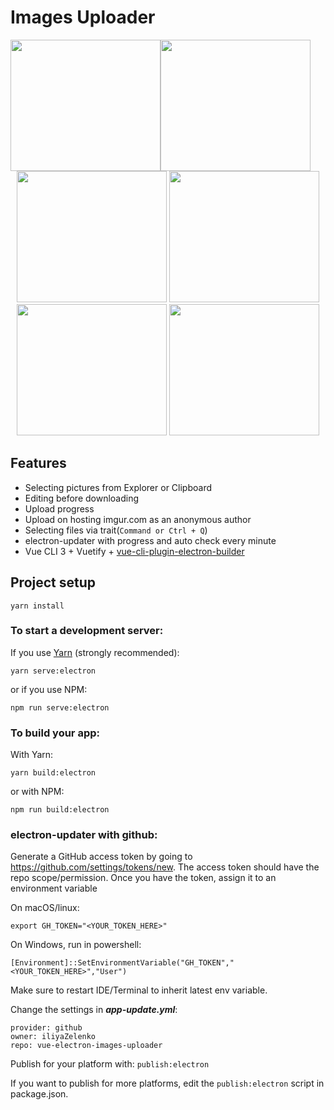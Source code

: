 # Images Uploader
<p align="center">
  <img src="https://i.imgur.com/jNWx1Us.png" width="240" height="210" style="float: left">
  <img src="https://i.imgur.com/CWb72F5.png" width="240" height="210" style="float: left">
  <img src="https://i.imgur.com/dq1EnFB.png" width="240" height="210">
  <img src="https://i.imgur.com/JyW6TO6.png" width="240" height="210">
  <img src="https://i.imgur.com/11kHBgR.png" width="240" height="210">
  <img src="https://i.imgur.com/kLXOxhf.png" width="240" height="210">
</p>

## Features
- Selecting pictures from Explorer or Clipboard
- Editing before downloading
- Upload progress
- Upload on hosting imgur.com as an anonymous author
- Selecting files via trait(`Command or Ctrl + Q`)
- electron-updater with progress and auto check every minute
- Vue CLI 3 + Vuetify + [vue-cli-plugin-electron-builder](https://github.com/nklayman/vue-cli-plugin-electron-builder)

## Project setup
```
yarn install
```

### To start a development server:

If you use [Yarn](https://yarnpkg.com/en/) (strongly recommended):

`yarn serve:electron`

or if you use NPM:

`npm run serve:electron`

### To build your app:

With Yarn:

`yarn build:electron`

or with NPM:

`npm run build:electron`

### electron-updater with github:

Generate a GitHub access token by going to https://github.com/settings/tokens/new. The access token should have the repo scope/permission. Once you have the token, assign it to an environment variable

On macOS/linux:

`export GH_TOKEN="<YOUR_TOKEN_HERE>"`

On Windows, run in powershell:

`[Environment]::SetEnvironmentVariable("GH_TOKEN","<YOUR_TOKEN_HERE>","User")`

Make sure to restart IDE/Terminal to inherit latest env variable.


Change the settings in ***app-update.yml***:
```
provider: github
owner: iliyaZelenko
repo: vue-electron-images-uploader
```

Publish for your platform with:
`publish:electron`

If you want to publish for more platforms, edit the `publish:electron` script in package.json.
